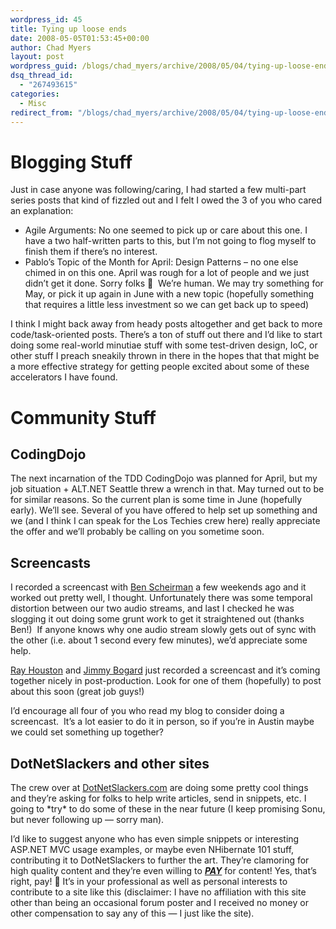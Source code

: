 ```yaml
---
wordpress_id: 45
title: Tying up loose ends
date: 2008-05-05T01:53:45+00:00
author: Chad Myers
layout: post
wordpress_guid: /blogs/chad_myers/archive/2008/05/04/tying-up-loose-ends.aspx
dsq_thread_id:
  - "267493615"
categories:
  - Misc
redirect_from: "/blogs/chad_myers/archive/2008/05/04/tying-up-loose-ends.aspx/"
---
```

# Blogging Stuff

Just in case anyone was following/caring, I had started a few multi-part series posts that kind of fizzled out and I felt I owed the 3 of you who cared an explanation:

  * Agile Arguments: No one seemed to pick up or care about this one. I have a two half-written parts to this, but I&#8217;m not going to flog myself to finish them if there&#8217;s no interest.
  * Pablo&#8217;s Topic of the Month for April: Design Patterns &#8211; no one else chimed in on this one. April was rough for a lot of people and we just didn&#8217;t get it done. Sorry folks 🙁&nbsp; We&#8217;re human. We may try something for May, or pick it up again in June with a new topic (hopefully something that requires a little less investment so we can get back up to speed)

I think I might back away from heady posts altogether and get back to more code/task-oriented posts. There&#8217;s a ton of stuff out there and I&#8217;d like to start doing some real-world minutiae stuff with some test-driven design, IoC, or other stuff I preach sneakily thrown in there in the hopes that that might be a more effective strategy for getting people excited about some of these accelerators I have found.

# Community Stuff

## CodingDojo

The next incarnation of the TDD CodingDojo was planned for April, but my job situation + ALT.NET Seattle threw a wrench in that. May turned out to be for similar reasons. So the current plan is some time in June (hopefully early). We&#8217;ll see. Several of you have offered to help set up something and we (and I think I can speak for the Los Techies crew here) really appreciate the offer and we&#8217;ll probably be calling on you sometime soon.

## Screencasts

I recorded a screencast with [Ben Scheirman](http://www.flux88.com/) a few weekends ago and it worked out pretty well, I thought. Unfortunately there was some temporal distortion between our two audio streams, and last I checked he was slogging it out doing some grunt work to get it straightened out (thanks Ben!)&nbsp; If anyone knows why one audio stream slowly gets out of sync with the other (i.e. about 1 second every few minutes), we&#8217;d appreciate some help.

[Ray Houston](rhouston.lostechies.com) and [Jimmy Bogard](jimmybogard.lostechies.com) just recorded a screencast and it&#8217;s coming together nicely in post-production. Look for one of them (hopefully) to post about this soon (great job guys!)

I&#8217;d encourage all four of you who read my blog to consider doing a screencast.&nbsp; It&#8217;s a lot easier to do it in person, so if you&#8217;re in Austin maybe we could set something up together?

## DotNetSlackers and other sites

The crew over at [DotNetSlackers.com](www.dotnetslackers.com) are doing some pretty cool things and they&#8217;re asking for folks to help write articles, send in snippets, etc. I going to \*try\* to do some of these in the near future (I keep promising Sonu, but never following up &#8212; sorry man).

I&#8217;d like to suggest anyone who has even simple snippets or interesting ASP.NET MVC usage examples, or maybe even NHibernate 101 stuff, contributing it to DotNetSlackers to further the art. They&#8217;re clamoring for high quality content and they&#8217;re even willing to [**_PAY_**](http://dotnetslackers.com/articles/SubmissionGuidelines.aspx) for content! Yes, that&#8217;s right, pay! 🙂 It&#8217;s in your professional as well as personal interests to contribute to a site like this (disclaimer: I have no affiliation with this site other than being an occasional forum poster and I received no money or other compensation to say any of this &#8212; I just like the site).